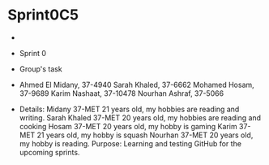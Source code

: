 # Sprint0C5

- 

- Sprint 0
- Group's task

- Ahmed El Midany, 37-4940
Sarah Khaled, 37-6662
Mohamed Hosam, 37-9689
Karim Nashaat, 37-10478
Nourhan Ashraf, 37-5066
- Details:
  Midany 37-MET 21 years old, my hobbies are reading and writing.
  Sarah Khaled 37-MET 20 years old, my hobbies are reading and cooking
  Hosam 37-MET 20 years old, my hobby is gaming
  Karim 37-MET 21 years old, my hobby is squash
  Nourhan 37-MET 20 years old, my hobby is reading.
  Purpose:
  Learning and testing GitHub for the upcoming sprints.


